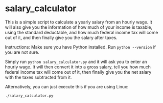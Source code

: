 # salary_calculator
This is a simple script to calculate a yearly salary from an hourly wage. It will also give you the information of how much of your income is taxable, using the standard deductable, and how much federal income tax will come out of it, and then finally give you the salary after taxes.

Instructions:
Make sure you have Python installed. Run `python --version` if you are not sure.

Simply run `python salary_calculator.py` and it will ask you to enter an hourly wage. It will then convert it into a gross salary, tell you how much federal income tax will come out of it, then finally give you the net salary with the taxes subtracted from it.

Alternatively, you can just execute this if you are using Linux:
```sh
./salary_calculator.py
```
